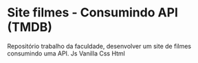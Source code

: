 # Site filmes - Consumindo API (TMDB)
Repositório trabalho da faculdade, desenvolver um site de filmes consumindo uma API.
Js Vanilla
Css
Html
